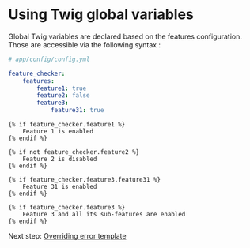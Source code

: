 # Using Twig global variables

Global Twig variables are declared based on the features configuration. Those are accessible via the following syntax :

``` yaml
# app/config/config.yml

feature_checker:
    features:
        feature1: true
        feature2: false
        feature3:
            feature31: true
```

``` twig
{% if feature_checker.feature1 %}
    Feature 1 is enabled
{% endif %}

{% if not feature_checker.feature2 %}
    Feature 2 is disabled
{% endif %}

{% if feature_checker.feature3.feature31 %}
    Feature 31 is enabled
{% endif %}

{% if feature_checker.feature3 %}
    Feature 3 and all its sub-features are enabled
{% endif %}
```

Next step: [Overriding error template](overriding_template.md)